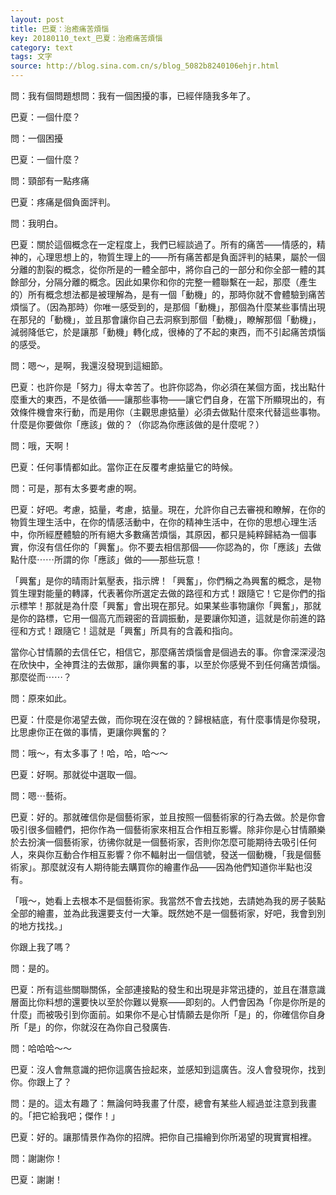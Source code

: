 ```yaml
---
layout: post
title: 巴夏：治癒痛苦煩惱
key: 20180110_text_巴夏：治癒痛苦煩惱
category: text
tags: 文字
source: http://blog.sina.com.cn/s/blog_5082b8240106ehjr.html
---
```



問：我有個問題想問：我有一個困擾的事，已經伴隨我多年了。

巴夏：一個什麼？

問：一個困擾

巴夏：一個什麼？

問：頸部有一點疼痛

巴夏：疼痛是個負面評判。

問：我明白。

巴夏：關於這個概念在一定程度上，我們已經談過了。所有的痛苦——情感的，精神的，心理思想上的，物質生理上的——所有痛苦都是負面評判的結果，屬於一個分離的割裂的概念，從你所是的一體全部中，將你自己的一部分和你全部一體的其餘部分，分隔分離的概念。因此如果你和你的完整一體聯繫在一起，那麼（產生的）所有概念想法都是被理解為，是有一個「動機」的，那時你就不會體驗到痛苦煩惱了。（因為那時）你唯一感受到的，是那個「動機」，那個為什麼某些事情出現在那兒的「動機」，並且那會讓你自己去洞察到那個「動機」，瞭解那個「動機」，減弱降低它，於是讓那「動機」轉化成，很棒的了不起的東西，而不引起痛苦煩惱的感受。

問：嗯～，是啊，我還沒發現到這細節。

巴夏：也許你是「努力」得太幸苦了。也許你認為，你必須在某個方面，找出點什麼重大的東西，不是依循——讓那些事物——讓它們自身，在當下所顯現出的，有效條件機會來行動，而是用你（主觀思慮掂量）必須去做點什麼來代替這些事物。什麼是你要做你「應該」做的？（你認為你應該做的是什麼呢？）

問：哦，天啊！

巴夏：任何事情都如此。當你正在反覆考慮掂量它的時候。

問：可是，那有太多要考慮的啊。

巴夏：好吧。考慮，掂量，考慮，掂量。現在，允許你自己去審視和瞭解，在你的物質生理生活中，在你的情感活動中，在你的精神生活中，在你的思想心理生活中，你所經歷體驗的所有絕大多數痛苦煩惱，其原因，都只是純粹歸結為一個事實，你沒有信任你的「興奮」。你不要去相信那個——你認為的，你「應該」去做點什麼⋯⋯所謂的你「應該」做的——那些玩意！

「興奮」是你的晴雨計氣壓表，指示牌！「興奮」，你們稱之為興奮的概念，是物質生理對能量的轉譯，代表著你所選定去做的路徑和方式！跟隨它！它是你們的指示標竿！那就是為什麼「興奮」會出現在那兒。如果某些事物讓你「興奮」，那就是你的路標，它用一個高亢而親密的音調振動，是要讓你知道，這就是你前進的路徑和方式！跟隨它！這就是「興奮」所具有的含義和指向。

當你心甘情願的去信任它，相信它，那麼痛苦煩惱會是個過去的事。你會深深浸泡在欣快中，全神貫注的去做那，讓你興奮的事，以至於你感覺不到任何痛苦煩惱。那麼從而⋯⋯？

問：原來如此。

巴夏：什麼是你渴望去做，而你現在沒在做的？歸根結底，有什麼事情是你發現，比思慮你正在做的事情，更讓你興奮的？

問：哦～，有太多事了！哈，哈，哈～～

巴夏：好啊。那就從中選取一個。

問：嗯⋯藝術。

巴夏：好的。那就確信你是個藝術家，並且按照一個藝術家的行為去做。於是你會吸引很多個體們，把你作為一個藝術家來相互合作相互影響。除非你是心甘情願樂於去扮演一個藝術家，彷彿你就是一個藝術家，否則你怎麼可能期待去吸引任何人，來與你互動合作相互影響？你不輻射出一個信號，發送一個動機，「我是個藝術家」。那麼就沒有人期待能去購買你的繪畫作品——因為他們知道你半點也沒有。

「哦～，她看上去根本不是個藝術家。我當然不會去找她，去請她為我的房子裝點全部的繪畫，並為此我還要支付一大筆。既然她不是一個藝術家，好吧，我會到別的地方找找。」

你跟上我了嗎？

問：是的。

巴夏：所有這些關聯關係，全部連接點的發生和出現是非常迅捷的，並且在潛意識層面比你料想的還要快以至於你難以覺察——即刻的。人們會因為「你是你所是的什麼」而被吸引到你面前。如果你不是心甘情願去是你所「是」的，你確信你自身所「是」的你，你就沒在為你自己發廣告.

問：哈哈哈～～

巴夏：沒人會無意識的把你這廣告撿起來，並感知到這廣告。沒人會發現你，找到你。你跟上了？

問：是的。這太有趣了：無論何時我畫了什麼，總會有某些人經過並注意到我畫的。「把它給我吧；傑作！」

巴夏：好的。讓那情景作為你的招牌。把你自己描繪到你所渴望的現實實相裡。

問：謝謝你！

巴夏：謝謝！
